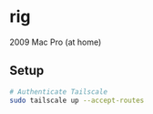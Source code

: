 # rig

2009 Mac Pro (at home)

## Setup

```bash
# Authenticate Tailscale
sudo tailscale up --accept-routes
```

